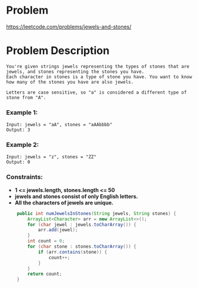 # Problem
https://leetcode.com/problems/jewels-and-stones/
# Problem Description
```
You're given strings jewels representing the types of stones that are jewels, and stones representing the stones you have. 
Each character in stones is a type of stone you have. You want to know how many of the stones you have are also jewels.

Letters are case sensitive, so "a" is considered a different type of stone from "A".
```
### Example 1:
```
Input: jewels = "aA", stones = "aAAbbbb"
Output: 3
```
### Example 2:
```
Input: jewels = "z", stones = "ZZ"
Output: 0
```
### Constraints:
- **1 <= jewels.length, stones.length <= 50**
- **jewels and stones consist of only English letters.**
- **All the characters of jewels are unique.**
```java
    public int numJewelsInStones(String jewels, String stones) {
        ArrayList<Character> arr = new ArrayList<>();
        for (char jewel : jewels.toCharArray()) {
            arr.add(jewel);
        }
        int count = 0;
        for (char stone : stones.toCharArray()) {
            if (arr.contains(stone)) {
                count++;
            }
        }
        return count;
    }
```
